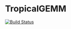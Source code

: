 # TropicalGEMM

[![Build Status](https://github.com/TensorBFS/TropicalGEMM.jl/workflows/CI/badge.svg)](https://github.com/TensorBFS/TropicalGEMM.jl/actions)
